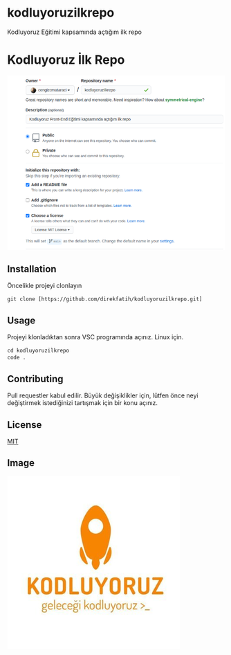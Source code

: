 # kodluyoruzilkrepo
Kodluyoruz Eğitimi kapsamında açtığım ilk repo

# Kodluyoruz İlk Repo

![kodluyoruzprojeresmi](https://raw.githubusercontent.com/Kodluyoruz/taskforce/main/git/odev1/figures/github.png)

## Installation
Öncelikle projeyi clonlayın

```
git clone [https://github.com/direkfatih/kodluyoruzilkrepo.git]
```

## Usage

Projeyi klonladıktan sonra VSC programında açınız.
Linux için.

```
cd kodluyoruzilkrepo
code .
```

## Contributing

Pull requestler kabul edilir. Büyük değişiklikler için, lütfen önce neyi değiştirmek istediğinizi tartışmak için bir konu açınız.

## License

[MIT](https://choosealicense.com/licenses/mit/)

## Image

![Kodluyoruz](https://raw.githubusercontent.com/Kodluyoruz/taskforce/git/git/markdown-nedir-nasil-kullaniriz-/figures/kodluyoruz_logo.jpg)

